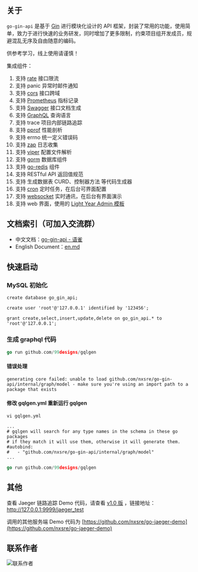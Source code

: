 ## 关于

`go-gin-api` 是基于 [Gin](https://github.com/gin-gonic/gin) 进行模块化设计的 API 框架，封装了常用的功能，使用简单，致力于进行快速的业务研发，同时增加了更多限制，约束项目组开发成员，规避混乱无序及自由随意的编码。

供参考学习，线上使用请谨慎！

集成组件：

1. 支持 [rate](https://golang.org/x/time/rate) 接口限流 
1. 支持 panic 异常时邮件通知 
1. 支持 [cors](https://github.com/rs/cors) 接口跨域 
1. 支持 [Prometheus](https://github.com/prometheus/client_golang) 指标记录 
1. 支持 [Swagger](https://github.com/swaggo/gin-swagger) 接口文档生成 
1. 支持 [GraphQL](https://github.com/99designs/gqlgen) 查询语言 
1. 支持 trace 项目内部链路追踪 
1. 支持 [pprof](https://github.com/gin-contrib/pprof) 性能剖析
1. 支持 errno 统一定义错误码 
1. 支持 [zap](https://go.uber.org/zap) 日志收集 
1. 支持 [viper](https://github.com/spf13/viper) 配置文件解析
1. 支持 [gorm](https://gorm.io/gorm) 数据库组件
1. 支持 [go-redis](https://github.com/go-redis/redis/v7) 组件
1. 支持 RESTful API 返回值规范
1. 支持 生成数据表 CURD、控制器方法 等代码生成器
1. 支持 [cron](https://github.com/jakecoffman/cron) 定时任务，在后台可界面配置
1. 支持 [websocket](https://github.com/gorilla/websocket) 实时通讯，在后台有界面演示
1. 支持 web 界面，使用的 [Light Year Admin 模板](https://gitee.com/yinqi/Light-Year-Admin-Using-Iframe)


## 文档索引（可加入交流群）

- 中文文档：[go-gin-api - 语雀](https://www.yuque.com/nxsre/go-gin-api/ngc3x5)
- English Document：[en.md](https://github.com/nxsre/go-gin-api/blob/master/en.md)



## 快速启动

### MySQL 初始化
```mysql
create database go_gin_api;

create user 'root'@'127.0.0.1' identified by '123456';

grant create,select,insert,update,delete on go_gin_api.* to 'root'@'127.0.0.1';
```

### 生成 graphql 代码
```go
go run github.com/99designs/gqlgen
```
#### 错误处理
```text
generating core failed: unable to load github.com/nxsre/go-gin-api/internal/graph/model - make sure you're using an import path to a package that exists
```
#### 修改 gqlgen.yml 重新运行 gqlgen
```shell
vi gqlgen.yml
```
```text
...
# gqlgen will search for any type names in the schema in these go packages
# if they match it will use them, otherwise it will generate them.
#autobind:
#   - "github.com/nxsre/go-gin-api/internal/graph/model"
...
```
```go
go run github.com/99designs/gqlgen
```

## 其他

查看 Jaeger 链路追踪 Demo 代码，请查看 [v1.0 版](https://github.com/nxsre/go-gin-api/releases/tag/v1.0) ，链接地址：http://127.0.0.1:9999/jaeger_test

调用的其他服务端 Demo 代码为 [https://github.com/nxsre/go-jaeger-demo](https://github.com/nxsre/go-jaeger-demo)

## 联系作者

![联系作者](https://i.loli.net/2021/07/02/cwiLQ13CRgJIS86.jpg)

